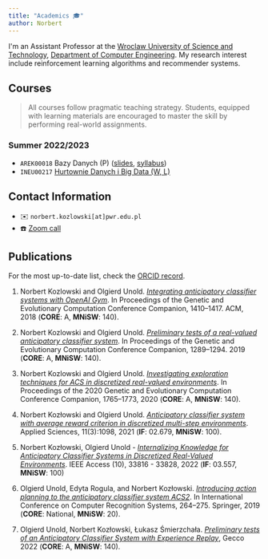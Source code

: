 ```yaml
---
title: "Academics 🎓"
author: Norbert
---
```

I'm an Assistant Professor at the [Wroclaw University of Science and Technology](https://pwr.edu.pl/en/), [Department of Computer Engineering](https://dce.pwr.edu.pl/en/). My research interest include reinforcement learning algorithms and recommender systems. 

[//]: # ([Introduce yourself and your qualifications as an academic tutor. Explain your expertise and your teaching philosophy.])

## Courses
> All courses follow pragmatic teaching strategy. Students, equipped with learning materials are encouraged to master the skill by performing real-world assignments.

### Summer 2022/2023
- `AREK00018` Bazy Danych (P) ([slides](https://docs.google.com/presentation/d/1OtRuCMMQLqXK4Ka3_Ij7xojkFvRE_iz598YBlTl1wLc/edit?usp=sharing), [syllabus](https://drive.google.com/file/d/1jjqJeA1stAP6OWlJU9iSZ0J49BaNdzje/view?usp=sharing)) 
- `INEU00217` [Hurtownie Danych i Big Data (W, L)](https://khozzy.notion.site/khozzy/Hurtownie-Danych-i-Big-Data-a446a92e7ac546f285bca3c3140cd75a)

## Contact Information
- ✉️ `norbert.kozlowski[at]pwr.edu.pl` 
- ☎️ [Zoom call](https://pwr-edu.zoom.us/j/6576164212)


## Publications
For the most up-to-date list, check the [ORCID record](https://orcid.org/0000-0003-4873-6730).

1. Norbert Kozlowski and Olgierd Unold. _[Integrating anticipatory classifier systems with OpenAI Gym](https://dl.acm.org/doi/abs/10.1145/3205651.3208241)_. In Proceedings of the Genetic and Evolutionary Computation Conference Companion, 1410–1417. ACM, 2018 (**CORE**: A, **MNiSW**: 140).

2. Norbert Kozlowski and Olgierd Unold. _[Preliminary tests of a real-valued anticipatory classifier system](https://dl.acm.org/doi/10.1145/3319619.3326797)_. In Proceedings of the Genetic and Evolutionary Computation Conference Companion, 1289–1294. 2019 (**CORE**: A, **MNiSW**: 140).

3. Norbert Kozlowski and Olgierd Unold. _[Investigating exploration techniques for ACS in discretized real-valued environments](https://dl.acm.org/doi/abs/10.1145/3377929.3398079)_. In Proceedings of the 2020 Genetic and Evolutionary Computation Conference Companion, 1765–1773, 2020 (**CORE**: A, **MNiSW**: 140).

4. Norbert Kozłowski and Olgierd Unold. _[Anticipatory classifier system with average reward criterion in discretized multi-step environments](https://www.mdpi.com/2076-3417/11/3/1098)_. Applied Sciences, 11(3):1098, 2021 (**IF**: 02.679, **MNiSW**: 100).

5. Norbert Kozłowski, Olgierd Unold - _[Internalizing Knowledge for Anticipatory Classifier Systems in Discretized  Real-Valued Environments](https://ieeexplore.ieee.org/document/9743938)_. IEEE Access (10), 33816 - 33828, 2022 (**IF**: 03.557, **MNiSW**: 100)

6. Olgierd Unold, Edyta Rogula, and Norbert Kozłowski. _[Introducing action planning to the anticipatory classifier system ACS2](https://link.springer.com/chapter/10.1007/978-3-030-19738-4_27)_. In International Conference on Computer Recognition Systems, 264–275. Springer, 2019 (**CORE**: National, **MNiSW**: 20).

7. Olgierd Unold, Norbert Kozłowski, Łukasz Śmierzchała. _[Preliminary tests of an Anticipatory Classifier System with Experience Replay](https://dl.acm.org/doi/10.1145/3520304.3533996)_, Gecco 2022 (**CORE**: A, **MNiSW**: 140).
